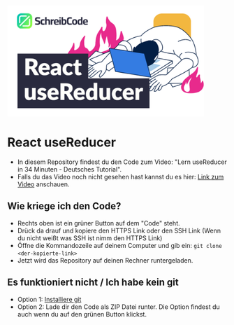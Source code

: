<img src="https://github.com/SchreibCode/react-use-reducer-video/blob/main/public/react-use-reducer.jpg" width="450" alt="Youtube Thumbnail"/>

# React useReducer

- In diesem Repository findest du den Code zum Video: "Lern useReducer in 34 Minuten - Deutsches Tutorial".
- Falls du das Video noch nicht gesehen hast kannst du es hier: 
[Link zum Video](https://youtu.be/BqOE-89woj4) anschauen.

## Wie kriege ich den Code?

- Rechts oben ist ein grüner Button auf dem "Code" steht.
- Drück da drauf und kopiere den HTTPS Link oder den SSH Link (Wenn du nicht weißt was SSH ist nimm den HTTPS Link)
- Öffne die Kommandozeile auf deinem Computer und gib ein: ```git clone <der-kopierte-link>```
- Jetzt wird das Repository auf deinen Rechner runtergeladen. 

## Es funktioniert nicht / Ich habe kein git

-   Option 1: [Installiere git](https://www.atlassian.com/de/git/tutorials/install-git)
-   Option 2: Lade dir den Code als ZIP Datei runter. Die Option findest du auch wenn du auf den grünen Button klickst.
